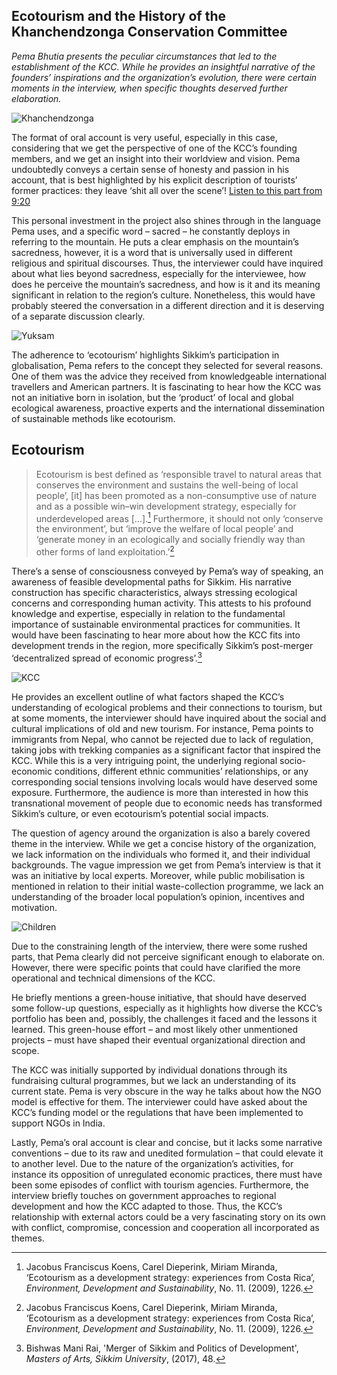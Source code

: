 ## Ecotourism and the History of the Khanchendzonga Conservation Committee

*Pema Bhutia presents the peculiar circumstances that led to the establishment of the KCC. While he provides an insightful narrative of the founders’ inspirations and the organization’s evolution, there were certain moments in the interview, when specific thoughts deserved further elaboration.*

![Khanchendzonga](https://upload.wikimedia.org/wikipedia/commons/f/ff/Kanchenjunga_from_Sandakfu.jpg)

The format of oral account is very useful, especially in this case, considering that we get the perspective of one of the KCC’s founding members, and we get an insight into their worldview and vision. Pema undoubtedly conveys a certain sense of honesty and passion in his account, that is best highlighted by his explicit description of tourists’ former practices: they leave ‘shit all over the scene’! <a href="javascript:seek(560)">Listen to this part from 9:20</a>

This personal investment in the project also shines through in the language Pema uses, and a specific word – sacred – he constantly deploys in referring to the mountain. He puts a clear emphasis on the mountain’s sacredness, however, it is a word that is universally used in different religious and spiritual discourses. Thus, the interviewer could have inquired about what lies beyond sacredness, especially for the interviewee, how does he perceive the mountain’s sacredness, and how is it and its meaning significant in relation to the region’s culture. Nonetheless, this would have probably steered the conversation in a different direction and it is deserving of a separate discussion clearly.

![Yuksam](http://www.travelophoto.com/wp-content/uploads/2016/10/Yuksam_0085.jpg)

The adherence to ‘ecotourism’ highlights Sikkim’s participation in globalisation, Pema refers to the concept they selected for several reasons. One of them was the advice they received from knowledgeable international travellers and American partners. It is fascinating to hear how the KCC was not an initiative born in isolation, but the ‘product’ of local and global ecological awareness, proactive experts and the international dissemination of sustainable methods like ecotourism.

## Ecotourism
> Ecotourism is best defined as ‘responsible travel to natural areas that conserves the environment and sustains the well-being of local people’, [it] has been promoted as a non-consumptive use of nature and as a possible win–win development strategy, especially for underdeveloped areas […].[^first]  Furthermore, it should not only ‘conserve the environment’, but ‘improve the welfare of local people’ and ‘generate money in an ecologically and socially friendly way than other forms of land exploitation.’[^first]

There’s a sense of consciousness conveyed by Pema’s way of speaking, an awareness of feasible developmental paths for Sikkim. His narrative construction has specific characteristics, always stressing ecological concerns and corresponding human activity. This attests to his profound knowledge and expertise, especially in relation to the fundamental importance of sustainable environmental practices for communities. It would have been fascinating to hear more about how the KCC fits into development trends in the region, more specifically Sikkim’s post-merger ‘decentralized spread of economic progress’.[^second]

![KCC](http://www.baliparafoundation.com/sites/default/files/images/galleries/img56_0.jpg)

He provides an excellent outline of what factors shaped the KCC’s understanding of ecological problems and their connections to tourism, but at some moments, the interviewer should have inquired about the social and cultural implications of old and new tourism. For instance, Pema points to immigrants from Nepal, who cannot be rejected due to lack of regulation, taking jobs with trekking companies as a significant factor that inspired the KCC. While this is a very intriguing point, the underlying regional socio-economic conditions, different ethnic communities’ relationships, or any corresponding social tensions involving locals would have deserved some exposure. Furthermore, the audience is more than interested in how this transnational movement of people due to economic needs has transformed Sikkim’s culture, or even ecotourism’s potential social impacts.

The question of agency around the organization is also a barely covered theme in the interview. While we get a concise history of the organization, we lack information on the individuals who formed it, and their individual backgrounds. The vague impression we get from Pema’s interview is that it was an initiative by local experts. Moreover, while public mobilisation is mentioned in relation to their initial waste-collection programme, we lack an understanding of the broader local population’s opinion, incentives and motivation.

![Children](http://kccsikkim.weebly.com/uploads/4/4/0/5/44058595/4176817_orig.jpg)

Due to the constraining length of the interview, there were some rushed parts, that Pema clearly did not perceive significant enough to elaborate on. However, there were specific points that could have clarified the more operational and technical dimensions of the KCC.

He briefly mentions a green-house initiative, that should have deserved some follow-up questions, especially as it highlights how diverse the KCC’s portfolio has been and, possibly, the challenges it faced and the lessons it learned. This green-house effort – and most likely other unmentioned projects – must have shaped their eventual organizational direction and scope.

The KCC was initially supported by individual donations through its fundraising cultural programmes, but we lack an understanding of its current state. Pema is very obscure in the way he talks about how the NGO model is effective for them. The interviewer could have asked about the KCC’s funding model or the regulations that have been implemented to support NGOs in India.

Lastly, Pema’s oral account is clear and concise, but it lacks some narrative conventions – due to its raw and unedited formulation – that could elevate it to another level. Due to the nature of the organization’s activities, for instance its opposition of unregulated economic practices, there must have been some episodes of conflict with tourism agencies. Furthermore, the interview briefly touches on government approaches to regional development and how the KCC adapted to those. Thus, the KCC’s relationship with external actors could be a very fascinating story on its own with conflict, compromise, concession and cooperation all incorporated as themes.

[^first]: Jacobus Franciscus Koens, Carel Dieperink, Miriam Miranda, ‘Ecotourism as a development strategy: experiences from Costa Rica’, *Environment, Development and Sustainability*, No. 11. (2009), 1226.

[^second]: Bishwas Mani Rai, 'Merger of Sikkim and Politics of Development', *Masters of Arts, Sikkim University*, (2017), 48.
